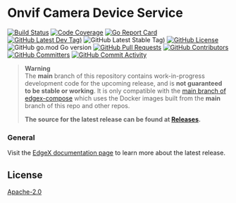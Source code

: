 # Onvif Camera Device Service
[![Build Status](https://jenkins.edgexfoundry.org/view/EdgeX%20Foundry%20Project/job/edgexfoundry/job/device-onvif-camera/job/main/badge/icon)](https://jenkins.edgexfoundry.org/view/EdgeX%20Foundry%20Project/job/edgexfoundry/job/device-onvif-camera/job/main/) [![Code Coverage](https://codecov.io/gh/edgexfoundry/device-onvif-camera/branch/main/graph/badge.svg?token=9AIEBTKLCC)](https://codecov.io/gh/edgexfoundry/device-onvif-camera) [![Go Report Card](https://goreportcard.com/badge/github.com/edgexfoundry/device-onvif-camera)](https://goreportcard.com/report/github.com/edgexfoundry/device-onvif-camera) [![GitHub Latest Dev Tag)](https://img.shields.io/github/v/tag/edgexfoundry/device-onvif-camera?include_prereleases&sort=semver&label=latest-dev)](https://github.com/edgexfoundry/device-onvif-camera/tags) ![GitHub Latest Stable Tag)](https://img.shields.io/github/v/tag/edgexfoundry/device-onvif-camera?sort=semver&label=latest-stable) [![GitHub License](https://img.shields.io/github/license/edgexfoundry/device-onvif-camera)](https://choosealicense.com/licenses/apache-2.0/) ![GitHub go.mod Go version](https://img.shields.io/github/go-mod/go-version/edgexfoundry/device-onvif-camera) [![GitHub Pull Requests](https://img.shields.io/github/issues-pr-raw/edgexfoundry/device-onvif-camera)](https://github.com/edgexfoundry/device-onvif-camera/pulls) [![GitHub Contributors](https://img.shields.io/github/contributors/edgexfoundry/device-onvif-camera)](https://github.com/edgexfoundry/device-onvif-camera/contributors) [![GitHub Committers](https://img.shields.io/badge/team-committers-green)](https://github.com/orgs/edgexfoundry/teams/device-onvif-camera-committers/members) [![GitHub Commit Activity](https://img.shields.io/github/commit-activity/m/edgexfoundry/device-onvif-camera)](https://github.com/edgexfoundry/device-onvif-camera/commits)

> **Warning**  
> The **main** branch of this repository contains work-in-progress development code for the upcoming release, and is **not guaranteed to be stable or working**.
> It is only compatible with the [main branch of edgex-compose](https://github.com/edgexfoundry/edgex-compose) which uses the Docker images built from the **main** branch of this repo and other repos.
>
> **The source for the latest release can be found at [Releases](https://github.com/edgexfoundry/device-onvif-camera/releases).**

### General
Visit the [EdgeX documentation page](https://docs.edgexfoundry.org/3.0/microservices/device/supported/device-onvif-camera/General/) to learn more about the latest release.

## License

[Apache-2.0](https://github.com/edgexfoundry-holding/device-onvif-camera/blob/main/LICENSE)
